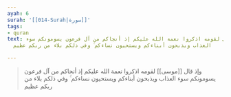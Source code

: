 ```yaml
---
ayah: 6
surah: '[[014-Surah|سورة]]'
tags:
- quran
text: وإذ قال موسى لقومه اذكروا نعمة الله عليكم إذ أنجاكم من آل فرعون يسومونكم سوء
  العذاب ويذبحون أبناءكم ويستحيون نساءكم ۚ وفي ذلكم بلاء من ربكم عظيم

---
```

> وإذ قال [[موسى]] لقومه اذكروا نعمة الله عليكم إذ أنجاكم من آل فرعون يسومونكم سوء العذاب ويذبحون أبناءكم ويستحيون نساءكم ۚ وفي ذلكم بلاء من ربكم عظيم
